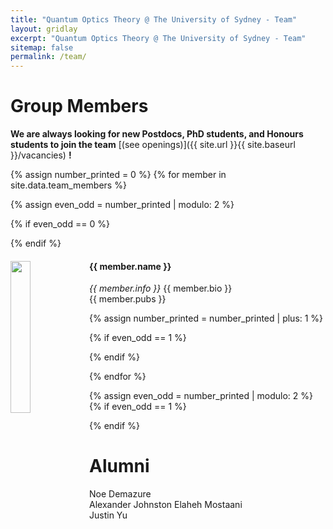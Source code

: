 ```yaml
---
title: "Quantum Optics Theory @ The University of Sydney - Team"
layout: gridlay
excerpt: "Quantum Optics Theory @ The University of Sydney - Team"
sitemap: false
permalink: /team/
---
```


# Group Members

 **We are always looking for new Postdocs, PhD students, and Honours students to join the team** [(see openings)]({{ site.url }}{{ site.baseurl }}/vacancies) **!**

{% assign number_printed = 0 %}
{% for member in site.data.team_members %}

{% assign even_odd = number_printed | modulo: 2 %}

{% if even_odd == 0 %}
<div class="row">
{% endif %}

<div class="col-sm-6 clearfix">
  <img src="{{ site.url }}{{ site.baseurl }}/images/teampic/{{ member.photo }}" class="img-responsive" width="25%" style="float: left" />
  <h4>{{ member.name }}</h4>
  <i>{{ member.info }} </i> 
  {{ member.bio }} <br />
  {{ member.pubs }}
  
</div>

{% assign number_printed = number_printed | plus: 1 %}

{% if even_odd == 1 %}
</div>
{% endif %}

{% endfor %}

{% assign even_odd = number_printed | modulo: 2 %}
{% if even_odd == 1 %}
</div>
{% endif %}

# Alumni

Noe Demazure  
Alexander Johnston
Elaheh Mostaani  
Justin Yu



